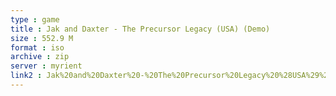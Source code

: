 ```yaml
---
type : game
title : Jak and Daxter - The Precursor Legacy (USA) (Demo)
size : 552.9 M
format : iso
archive : zip
server : myrient
link2 : Jak%20and%20Daxter%20-%20The%20Precursor%20Legacy%20%28USA%29%20%28Demo%29
---
```

